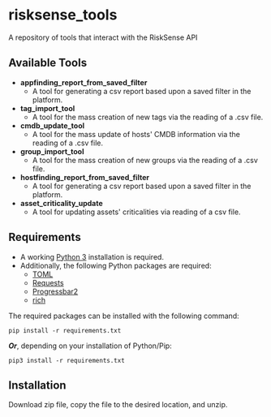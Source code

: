 # risksense_tools

A repository of tools that interact with the RiskSense API

## Available Tools

* **appfinding_report_from_saved_filter**
  * A tool for generating a csv report based upon a saved filter in the platform.
* **tag_import_tool**
  * A tool for the mass creation of new tags via the reading of a .csv file.
* **cmdb_update_tool**
  * A tool for the mass update of hosts' CMDB information via the reading of a .csv file.
* **group_import_tool**
  * A tool for the mass creation of new groups via the reading of a .csv file.
* **hostfinding_report_from_saved_filter**
  * A tool for generating a csv report based upon a saved filter in the platform.
* **asset_criticality_update**
  * A tool for updating assets' criticalities via reading of a csv file.

## Requirements
* A working [Python 3](https://python.org) installation is required.
* Additionally, the following Python packages are required:
  * [TOML](https://pypi.org/project/toml/)
  * [Requests](https://pypi.org/project/requests/)
  * [Progressbar2](https://pypi.org/project/progressbar2/)
  * [rich](https://pypi.org/project/rich/)
  
The required packages can be installed with the following command:

    pip install -r requirements.txt

***Or***, depending on your installation of Python/Pip:

    pip3 install -r requirements.txt


## Installation
Download zip file, copy the file to the desired location, and unzip.
